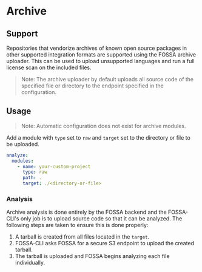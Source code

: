 # Archive

## Support

Repositories that vendorize archives of known open source packages in other supported integration formats are supported using the FOSSA archive uploader. This can be used to upload unsupported languages and run a full license scan on the included files.

> Note: The archive uploader by default uploads all source code of the specified file or directory to the endpoint specified in the configuration.

## Usage

> Note: Automatic configuration does not exist for archive modules.

Add a module with `type` set to `raw` and `target` set to the directory or file to be uploaded.

```yaml
analyze:
  modules:
    - name: your-custom-project
      type: raw
      path: .
      target: ./<directory-or-file>
```

### Analysis

Archive analysis is done entirely by the FOSSA backend and the FOSSA-CLI's only job is to upload source code so that it can be analyzed. The following steps are taken to ensure this is done properly:
1. A tarball is created from all files located in the `target`.
2. FOSSA-CLI asks FOSSA for a secure S3 endpoint to upload the created tarball.
3. The tarball is uploaded and FOSSA begins analyzing each file individually.